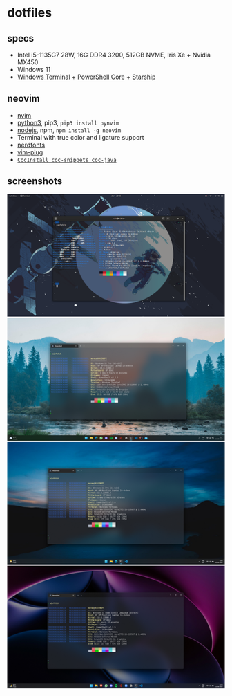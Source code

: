 # dotfiles
## specs
* Intel i5-1135G7 28W, 16G DDR4 3200, 512GB NVME, Iris Xe + Nvidia MX450
* Windows 11
* [Windows Terminal](https://github.com/microsoft/terminal) + [PowerShell Core](https://github.com/PowerShell/PowerShell) + [Starship](https://github.com/starship/starship)

## neovim
* [nvim](https://github.com/neovim/neovim) 
* [python3](https://python.org), pip3, `pip3 install pynvim`
* [nodejs](https://nodejs.org), npm, `npm install -g neovim`
* Terminal with true color and ligature support
* [nerdfonts](https://github.com/ryanoasis/nerd-fonts)
* [vim-plug](https://github.com/junegunn/vim-plug)
* [`CocInstall coc-snippets coc-java`](https://github.com/neoclide/coc.nvim/wiki/Using-coc-extensions#implemented-coc-extensions)

## screenshots
![Linux](Pictures/Fedora.png)
![Windows Light](Pictures/Windows.png)
![Windows Dark](Pictures/windows_3.png)
![Windows Darker](Pictures/windows_dark.png)
